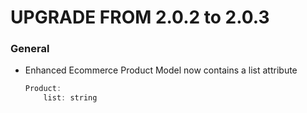 UPGRADE FROM 2.0.2 to 2.0.3
===========================

### General

  * Enhanced Ecommerce Product Model now contains a list attribute

    ```javascript
    Product:
        list: string
    ```
